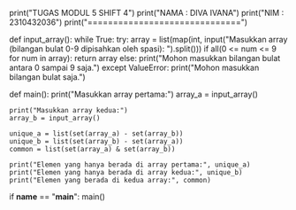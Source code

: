 print("TUGAS MODUL 5 SHIFT 4")
print("NAMA  : DIVA IVANA")
print("NIM   : 2310432036")
print("==============================")

def input_array():
    while True:
        try:
            array = list(map(int, input("Masukkan array (bilangan bulat 0-9 dipisahkan oleh spasi): ").split()))
            if all(0 <= num <= 9 for num in array):
                return array
            else:
                print("Mohon masukkan bilangan bulat antara 0 sampai 9 saja.")
        except ValueError:
            print("Mohon masukkan bilangan bulat saja.")

def main():
    print("Masukkan array pertama:")
    array_a = input_array()
    
    print("Masukkan array kedua:")
    array_b = input_array()
    
    unique_a = list(set(array_a) - set(array_b))
    unique_b = list(set(array_b) - set(array_a))
    common = list(set(array_a) & set(array_b))
    
    print("Elemen yang hanya berada di array pertama:", unique_a)
    print("Elemen yang hanya berada di array kedua:", unique_b)
    print("Elemen yang berada di kedua array:", common)

if __name__ == "__main__":
    main()
